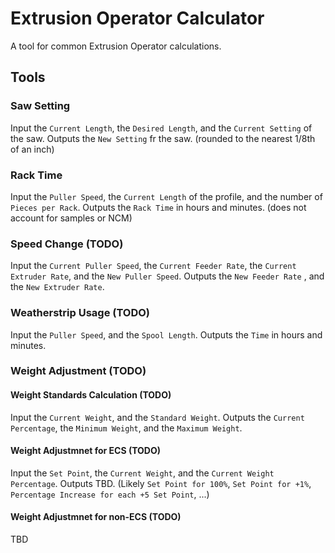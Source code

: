 # Extrusion Operator Calculator
A tool for common Extrusion Operator calculations.

## Tools
### Saw Setting
Input the `Current Length`, the `Desired Length`, and the `Current Setting` of the saw.
Outputs the `New Setting` fr the saw. (rounded to the nearest 1/8th of an inch)
### Rack Time
Input the `Puller Speed`, the `Current Length` of the profile, and the number of  `Pieces per Rack`.
Outputs the `Rack Time` in hours and minutes. (does not account for samples or NCM)
### Speed Change (TODO)
Input the `Current Puller Speed`, the `Current Feeder Rate`, the `Current Extruder Rate`, and the `New Puller Speed`.
Outputs the `New Feeder Rate` , and the `New Extruder Rate`.
### Weatherstrip Usage (TODO)
Input the `Puller Speed`, and the `Spool Length`.
Outputs the `Time` in hours and minutes.
### Weight Adjustment (TODO)
#### Weight Standards Calculation (TODO)
Input the `Current Weight`, and the `Standard Weight`.
Outputs the `Current Percentage`, the `Minimum Weight`, and the `Maximum Weight`.
#### Weight Adjustmnet for ECS (TODO)
Input the `Set Point`, the `Current Weight`, and the `Current Weight Percentage`.
Outputs TBD. (Likely `Set Point for 100%`, `Set Point for +1%`, `Percentage Increase for each +5 Set Point`, ...)
#### Weight Adjustmnet for non-ECS (TODO)
TBD
